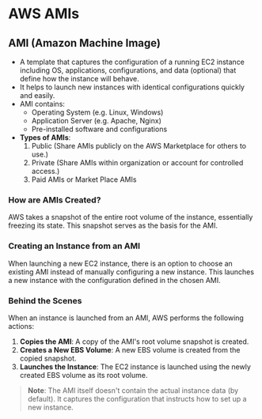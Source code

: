 # AWS AMIs

## AMI (Amazon Machine Image)
- A template that captures the configuration of a running EC2 instance including OS, applications, configurations, and data (optional) that define how the instance will behave. 
- It helps to launch new instances with identical configurations quickly and easily.
- AMI contains:
  - Operating System (e.g. Linux, Windows)
  - Application Server (e.g. Apache, Nginx)
  - Pre-installed software and configurations
- **Types of AMIs**:
  1. Public (Share AMIs publicly on the AWS Marketplace for others to use.)
  2. Private (Share AMIs within organization or account for controlled access.)
  3. Paid AMIs or Market Place AMIs

### How are AMIs Created?
AWS takes a snapshot of the entire root volume of the instance, essentially freezing its state. This snapshot serves as the basis for the AMI.

### Creating an Instance from an AMI
When launching a new EC2 instance, there is an option to choose an existing AMI instead of manually configuring a new instance. This launches a new instance with the configuration defined in the chosen AMI.

### Behind the Scenes
When an instance is launched from an AMI, AWS performs the following actions:
1. **Copies the AMI**: A copy of the AMI's root volume snapshot is created.
2. **Creates a New EBS Volume**: A new EBS volume is created from the copied snapshot.
3. **Launches the Instance**: The EC2 instance is launched using the newly created EBS volume as its root volume.

> **Note**: The AMI itself doesn't contain the actual instance data (by default). It captures the configuration that instructs how to set up a new instance. 
